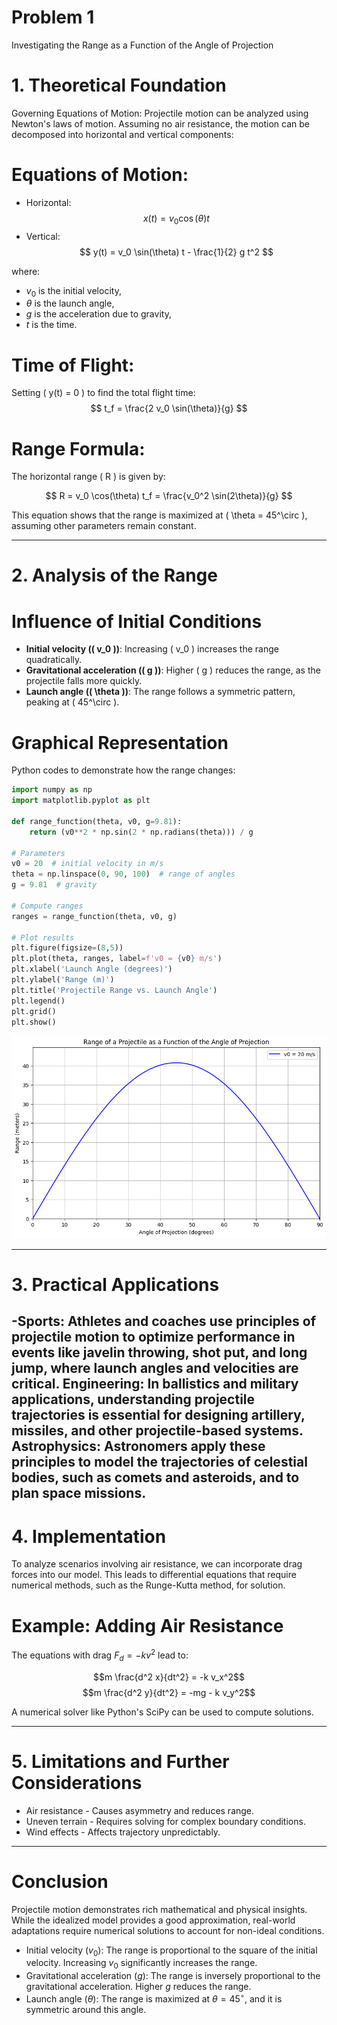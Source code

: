 # Problem 1

Investigating the Range as a Function of the Angle of Projection



# 1. Theoretical Foundation
 Governing Equations of Motion:
Projectile motion can be analyzed using Newton's laws of motion. Assuming no air resistance, the motion can be decomposed into horizontal and vertical components:

# Equations of Motion:
- Horizontal:
  $$ x(t) = v_0 \cos(\theta) t $$
- Vertical:
  $$ y(t) = v_0 \sin(\theta) t - \frac{1}{2} g t^2 $$

where:

- $v_0$ is the initial velocity,
- $\theta$ is the launch angle,
- $g$ is the acceleration due to gravity,
- $t$ is the time.

# Time of Flight:
Setting \( y(t) = 0 \) to find the total flight time:
$$ t_f = \frac{2 v_0 \sin(\theta)}{g} $$

# Range Formula:

The horizontal range \( R \) is given by:

$$ R = v_0 \cos(\theta) t_f = \frac{v_0^2 \sin(2\theta)}{g} $$

This equation shows that the range is maximized at \( \theta = 45^\circ \), assuming other parameters remain constant.

---

# 2. Analysis of the Range

# Influence of Initial Conditions

- **Initial velocity (\( v_0 \))**: Increasing \( v_0 \) increases the range quadratically.
- **Gravitational acceleration (\( g \))**: Higher \( g \) reduces the range, as the projectile falls more quickly.
- **Launch angle (\( \theta \))**: The range follows a symmetric pattern, peaking at \( 45^\circ \).

# Graphical Representation

Python codes to demonstrate how the range changes:

```python
import numpy as np
import matplotlib.pyplot as plt

def range_function(theta, v0, g=9.81):
    return (v0**2 * np.sin(2 * np.radians(theta))) / g

# Parameters
v0 = 20  # initial velocity in m/s
theta = np.linspace(0, 90, 100)  # range of angles
g = 9.81  # gravity

# Compute ranges
ranges = range_function(theta, v0, g)

# Plot results
plt.figure(figsize=(8,5))
plt.plot(theta, ranges, label=f'v0 = {v0} m/s')
plt.xlabel('Launch Angle (degrees)')
plt.ylabel('Range (m)')
plt.title('Projectile Range vs. Launch Angle')
plt.legend()
plt.grid()
plt.show()
```

![Range and Launch Angle](images/problem1.png)

---

# 3. Practical Applications

-Sports: Athletes and coaches use principles of projectile motion to optimize performance in events like javelin throwing, shot put, and long jump, where launch angles and velocities are critical.
Engineering: In ballistics and military applications, understanding projectile trajectories is essential for designing artillery, missiles, and other projectile-based systems.
Astrophysics: Astronomers apply these principles to model the trajectories of celestial bodies, such as comets and asteroids, and to plan space missions.
---

# 4. Implementation

To analyze scenarios involving air resistance, we can incorporate drag forces into our model. This leads to differential equations that require numerical methods, such as the Runge-Kutta method, for solution.
# Example: Adding Air Resistance

The equations with drag $F_d = -k v^2$ lead to:

$$m \frac{d^2 x}{dt^2} = -k v_x^2$$
$$m \frac{d^2 y}{dt^2} = -mg - k v_y^2$$

A numerical solver like Python's SciPy can be used to compute solutions.

---

# 5. Limitations and Further Considerations

- Air resistance - Causes asymmetry and reduces range.
- Uneven terrain - Requires solving for complex boundary conditions.
- Wind effects - Affects trajectory unpredictably.



---

# Conclusion

Projectile motion demonstrates rich mathematical and physical insights. While the idealized model provides a good approximation, real-world adaptations require numerical solutions to account for non-ideal conditions.
- Initial velocity ($v_0$): The range is proportional to the square of the initial velocity. Increasing $v_0$ significantly increases the range.
- Gravitational acceleration ($g$): The range is inversely proportional to the gravitational acceleration. Higher $g$ reduces the range.
- Launch angle ($\theta$): The range is maximized at $\theta = 45^\circ$, and it is symmetric around this angle.
 
